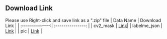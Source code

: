 ## Download Link
Please use Right-click and save link as a ".zip" file
| Data Name       | Download Link    |
| :--------------:| :---------------:  |
| cv2_mask        | [Link](http://ncyusclab.synology.me/mango/train_data/cv2_mask.zip)|
| labelme_json    | [Link](http://ncyusclab.synology.me/mango/train_data/labelme_json.zip)        |
| pic             | [Link](http://ncyusclab.synology.me/mango/train_data/pic.zip)    |
